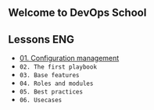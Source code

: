 ## Welcome to DevOps School

## Lessons ENG

* [01. Configuration management](01.md)
* `02. The first playbook`
* `03. Base features`
* `04. Roles and modules`
* `05. Best practices`
* `06. Usecases`

